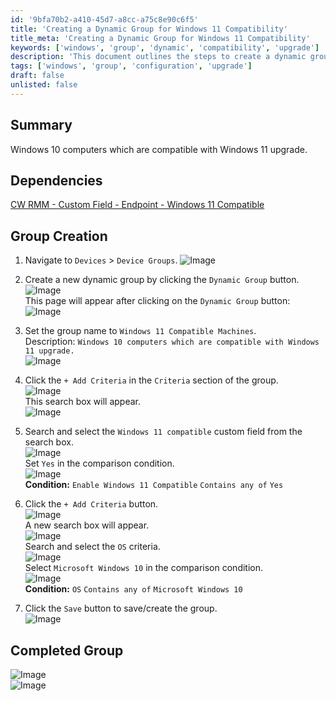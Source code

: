 ```yaml
---
id: '9bfa70b2-a410-45d7-a8cc-a75c8e90c6f5'
title: 'Creating a Dynamic Group for Windows 11 Compatibility'
title_meta: 'Creating a Dynamic Group for Windows 11 Compatibility'
keywords: ['windows', 'group', 'dynamic', 'compatibility', 'upgrade']
description: 'This document outlines the steps to create a dynamic group in ConnectWise RMM for identifying Windows 10 computers that are compatible with the Windows 11 upgrade. It includes detailed instructions and screenshots for each step of the process.'
tags: ['windows', 'group', 'configuration', 'upgrade']
draft: false
unlisted: false
---
```

## Summary

Windows 10 computers which are compatible with Windows 11 upgrade.

## Dependencies

[CW RMM - Custom Field - Endpoint - Windows 11 Compatible](https://proval.itglue.com/DOC-5078775-15835398)

## Group Creation 

1. Navigate to `Devices` > `Device Groups`.
   ![Image](../../../static/img/Windows-11-Compatible-Machines/image_1.png)

2. Create a new dynamic group by clicking the `Dynamic Group` button.  
   ![Image](../../../static/img/Windows-11-Compatible-Machines/image_2.png)  
   This page will appear after clicking on the `Dynamic Group` button:  
   ![Image](../../../static/img/Windows-11-Compatible-Machines/image_3.png)

3. Set the group name to `Windows 11 Compatible Machines`.  
   Description: `Windows 10 computers which are compatible with Windows 11 upgrade.`  
   ![Image](../../../static/img/Windows-11-Compatible-Machines/image_4.png)

4. Click the `+ Add Criteria` in the `Criteria` section of the group.  
   ![Image](../../../static/img/Windows-11-Compatible-Machines/image_5.png)  
   This search box will appear.  
   ![Image](../../../static/img/Windows-11-Compatible-Machines/image_6.png)

5. Search and select the `Windows 11 compatible` custom field from the search box.  
   ![Image](../../../static/img/Windows-11-Compatible-Machines/image_7.png)  
   Set `Yes` in the comparison condition.  
   ![Image](../../../static/img/Windows-11-Compatible-Machines/image_8.png)  
   **Condition:** `Enable Windows 11 Compatible` `Contains any of` `Yes`

6. Click the `+ Add Criteria` button.  
   ![Image](../../../static/img/Windows-11-Compatible-Machines/image_9.png)  
   A new search box will appear.  
   ![Image](../../../static/img/Windows-11-Compatible-Machines/image_10.png)  
   Search and select the `OS` criteria.  
   ![Image](../../../static/img/Windows-11-Compatible-Machines/image_11.png)  
   Select `Microsoft Windows 10` in the comparison condition.  
   ![Image](../../../static/img/Windows-11-Compatible-Machines/image_12.png)  
   **Condition:** `OS` `Contains any of` `Microsoft Windows 10`

7. Click the `Save` button to save/create the group.  
   ![Image](../../../static/img/Windows-11-Compatible-Machines/image_13.png)

## Completed Group 

![Image](../../../static/img/Windows-11-Compatible-Machines/image_14.png)  
![Image](../../../static/img/Windows-11-Compatible-Machines/image_15.png)







